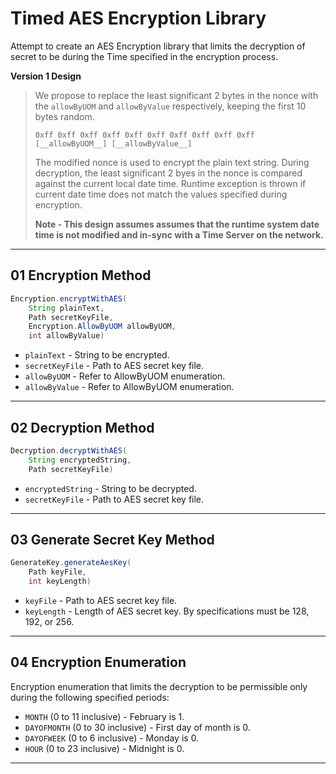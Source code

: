 # Timed AES Encryption Library

Attempt to create an AES Encryption library that limits the decryption of secret to be during the Time specified in the encryption process.

**Version 1 Design**
> We propose to replace the least significant 2 bytes in the nonce with the `allowByUOM` and `allowByValue` respectively, keeping the first 10 bytes random.
> 
> `0xff 0xff 0xff 0xff 0xff 0xff 0xff 0xff 0xff 0xff [__allowByUOM__] [__allowByValue__]` 
> 
> The modified nonce is used to encrypt the plain text string. During decryption, the least significant 2 byes in the nonce is compared against the current local date time. Runtime exception is thrown if current date time does not match the values specified during encryption.
> 
> **Note - This design assumes assumes that the runtime system date time is not modified and in-sync with a Time Server on the network.**
> 

---

## 01 Encryption Method
```Java
Encryption.encryptWithAES(
    String plainText, 
    Path secretKeyFile, 
    Encryption.AllowByUOM allowByUOM, 
    int allowByValue)
```
- `plainText` - String to be encrypted.
- `secretKeyFile` - Path to AES secret key file.
- `allowByUOM` - Refer to AllowByUOM enumeration.
- `allowByValue` - Refer to AllowByUOM enumeration.

---

## 02 Decryption Method
```Java
Decryption.decryptWithAES(
    String encryptedString, 
    Path secretKeyFile)
```
- `encryptedString` - String to be decrypted.
- `secretKeyFile` - Path to AES secret key file.

---

## 03 Generate Secret Key Method
```Java
GenerateKey.generateAesKey(
    Path keyFile, 
    int keyLength)
```
- `keyFile` - Path to AES secret key file.
- `keyLength` - Length of AES secret key. By specifications must be 128, 192, or 256.

---

## 04 Encryption Enumeration
Encryption enumeration that limits the decryption to be permissible only during the following specified periods:
- `MONTH` (0 to 11 inclusive) - February is 1.
- `DAYOFMONTH` (0 to 30 inclusive) - First day of month is 0.
- `DAYOFWEEK` (0 to 6 inclusive) - Monday is 0.
- `HOUR` (0 to 23 inclusive) - Midnight is 0.

---

